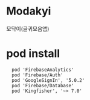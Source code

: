 # Modakyi
모닥이(글귀모음앱)



# pod install

```
  pod 'FirebaseAnalytics'
  pod 'Firebase/Auth'
  pod 'GoogleSignIn', '5.0.2'
  pod 'Firebase/Database'
  pod 'Kingfisher', '~> 7.0'
```
